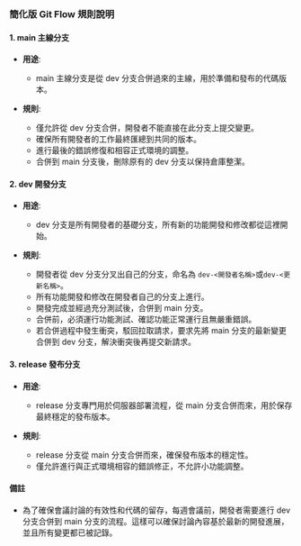 ### 簡化版 Git Flow 規則說明

#### 1. main 主線分支

- **用途**: 
  - main 主線分支是從 dev 分支合併過來的主線，用於準備和發布的代碼版本。

- **規則**:
  - 僅允許從 dev 分支合併，開發者不能直接在此分支上提交變更。
  - 確保所有開發者的工作最終匯總到共同的版本。
  - 進行最後的錯誤修復和相容正式環境的調整。
  - 合併到 main 分支後，刪除原有的 dev 分支以保持倉庫整潔。

#### 2. dev 開發分支

- **用途**: 
  - dev 分支是所有開發者的基礎分支，所有新的功能開發和修改都從這裡開始。

- **規則**:
  - 開發者從 dev 分支分叉出自己的分支，命名為 `dev-<開發者名稱>`或`dev-<更新名稱>`。
  - 所有功能開發和修改在開發者自己的分支上進行。
  - 開發完成並經過充分測試後，合併到 main 分支。
  - 合併前，必須運行功能測試、確認功能正常運行且無嚴重錯誤。
  - 若合併過程中發生衝突，駁回拉取請求，要求先將 main 分支的最新變更合併到 dev 分支，解決衝突後再提交新請求。

#### 3. release 發布分支

- **用途**: 
  - release 分支專門用於伺服器部署流程，從 main 分支合併而來，用於保存最終穩定的發布版本。

- **規則**:
  - release 分支從 main 分支合併而來，確保發布版本的穩定性。
  - 僅允許進行與正式環境相容的錯誤修正，不允許小功能調整。

#### 備註

- 為了確保會議討論的有效性和代碼的留存，每週會議前，開發者需要進行 dev 分支合併到 main 分支的流程。這樣可以確保討論內容基於最新的開發進展，並且所有變更都已被記錄。
